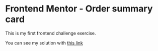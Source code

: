 # Frontend Mentor - Order summary card

This is my first frontend challenge exercise.

You can see my solution with [this link](https://mervekrblt.github.io/order-summary-component/)

